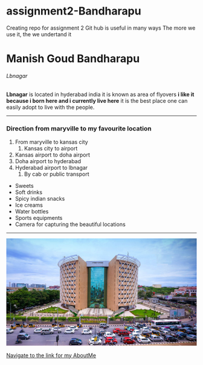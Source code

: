 # assignment2-Bandharapu
Creating repo for assignment 2
Git hub is useful in many ways
The more we use it, the we undertand it
# Manish Goud Bandharapu
###### Lbnagar 
**Lbnagar** is located in hyderabad india it is known as area of flyovers **i like it because i born here and i currently live here**  it is the best place one can easily adopt to live with the people. 

*** 

### Direction from maryville to my favourite location
1. From maryville to kansas city
    1. Kansas city to airport
1. Kansas airport to doha airport
1. Doha airport to hyderabad 
1. Hyderabad airport to lbnagar
    1. By cab or public transport

* Sweets
* Soft drinks
* Spicy indian snacks 
* Ice creams 
* Water bottles
* Sports equipments
* Camera for capturing the beautiful locations

***

![Including an image for the repo](Image.jpg)

[Navigate to the link for my AboutMe](https://github.com/919610362/assignment2-Bandharapu/blob/61f35b594c67560d9c3118c1bbb8a6f5b7d78c61/AboutMe.md)
